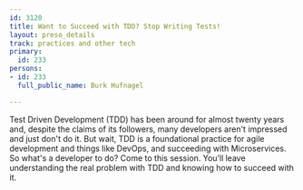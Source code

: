 ```yaml
---
id: 3120
title: Want to Succeed with TDD? Stop Writing Tests!
layout: preso_details
track: practices and other tech
primary:
  id: 233
persons:
- id: 233
  full_public_name: Burk Hufnagel

---
```

Test Driven Development (TDD) has been around for almost twenty years and, despite the claims of its followers, many developers aren't impressed and just don't do it. But wait, TDD is a foundational practice for agile development and things like DevOps, and succeeding with Microservices. 
So what's a developer to do? Come to this session. You’ll leave understanding the real problem with TDD and knowing how to succeed with it.